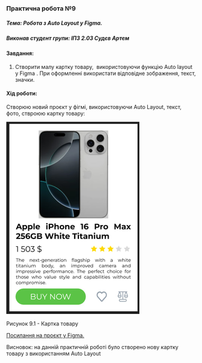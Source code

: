 ### Практична робота №9

##### Тема: Робота з Auto Layout у Figma.

##### Виконав студент групи: ІПЗ 2.03 Судєв Артем

#### Завдання:

1. Створити малу картку товару,  використовуючи функцію Auto layout у Figma . При оформленні використати відповідне зображення, текст, значки.

#### Хід роботи:
Створюю новий проєкт у фігмі, використовуючи Auto Layout, текст, фото, ствроюю картку товару:

![](https://github.com/CookieYup/design/blob/main/workshop_9/result.jpg?raw=true)

Рисунок 9.1 - Картка товару

[Посилання на проєкт у Figma. ](https://www.figma.com/design/6Q7EfD3yynk1pbTrgHxJIs/lab-9?t=pdY7OErIbC3oXEKp-0) 

Висновок: на данній практичній роботі було створено нову картку товару з використанням Auto Layout
